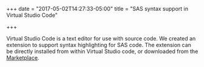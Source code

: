 +++
date = "2017-05-02T14:27:33-05:00"
title = "SAS syntax support in Virtual Studio Code"

+++

Virtual Studio Code is a text editor for use with source code.
We created an extension to support syntax highlighting for SAS code.
The extension can be directly installed from within Virtual Studio code, or downloaded from the [Marketplace](https://marketplace.visualstudio.com/items?itemName=VaccineAndDrugEvaluationCentre.sas).

